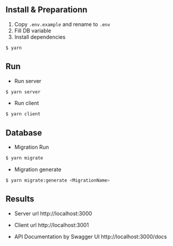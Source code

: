 ## Install & Preparationn

1. Copy `.env.example` and rename to `.env`
2. Fill DB variable
3. Install dependencies

```bash
$ yarn
```

## Run

- Run server

```bash
$ yarn server
```

- Run client

```bash
$ yarn client
```

## Database

- Migration Run

```bash
$ yarn migrate
```

- Migration generate

```bash
$ yarn migrate:generate <MigrationName>
```

## Results

- Server url http://localhost:3000

- Client url http://localhost:3001

- API Documentation by Swagger UI http://localhost:3000/docs
